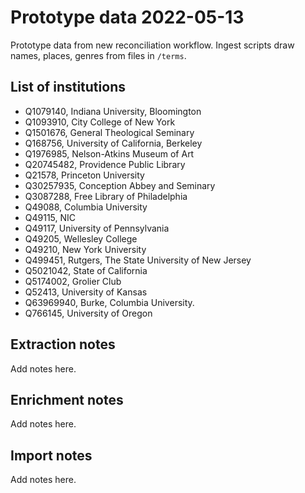 # Prototype data 2022-05-13

Prototype data from new reconciliation workflow. Ingest scripts draw names,
places, genres from files in `/terms`.

## List of institutions

- Q1079140, Indiana University, Bloomington
- Q1093910, City College of New York
- Q1501676, General Theological Seminary
- Q168756, University of California, Berkeley
- Q1976985, Nelson-Atkins Museum of Art
- Q20745482, Providence Public Library
- Q21578, Princeton University
- Q30257935, Conception Abbey and Seminary
- Q3087288, Free Library of Philadelphia
- Q49088, Columbia University
- Q49115, NIC
- Q49117, University of Pennsylvania
- Q49205, Wellesley College
- Q49210, New York University
- Q499451, Rutgers, The State University of New Jersey
- Q5021042, State of California
- Q5174002, Grolier Club
- Q52413, University of Kansas
- Q63969940, Burke, Columbia University.
- Q766145, University of Oregon

## Extraction notes

Add notes here.

## Enrichment notes

Add notes here.

## Import notes

Add notes here.